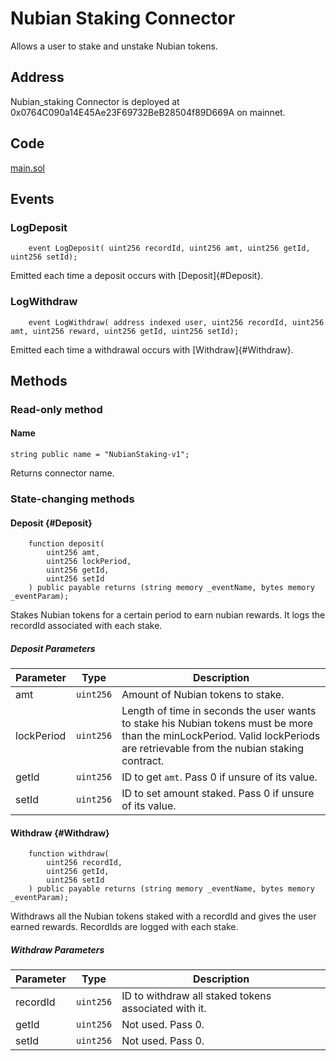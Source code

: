 # Nubian Staking Connector

Allows a user to stake and unstake Nubian tokens.

## Address

Nubian_staking Connector is deployed at 0x0764C090a14E45Ae23F69732BeB28504f89D669A on mainnet.

## Code

[main.sol](https://github.com/Open-Currency-Collective/Nubian-dsa-connectors/blob/master/contracts/connectors/nubian_staking/main.sol)

## Events

<!-- Check [connectors.md](../events.md) to know how to listen for events emitted. -->

### LogDeposit

```solidity
    event LogDeposit( uint256 recordId, uint256 amt, uint256 getId, uint256 setId);
```

Emitted each time a deposit occurs with [Deposit]{#Deposit}.

### LogWithdraw

```solidity
    event LogWithdraw( address indexed user, uint256 recordId, uint256 amt, uint256 reward, uint256 getId, uint256 setId);
```

Emitted each time a withdrawal occurs with [Withdraw]{#Withdraw}.

## Methods

### Read-only method

#### Name

```solidity
string public name = "NubianStaking-v1";
```

Returns connector name.

### State-changing methods

#### Deposit {#Deposit}

```solidity
    function deposit(
        uint256 amt,
        uint256 lockPeriod,
        uint256 getId,
        uint256 setId
    ) public payable returns (string memory _eventName, bytes memory _eventParam);
```

Stakes Nubian tokens for a certain period to earn nubian rewards. It logs the recordId associated with each stake.

##### Deposit Parameters

| Parameter  | Type  | Description  |
|---|---|---|
| amt  | `uint256`  | Amount of Nubian tokens to stake.  |
| lockPeriod  | `uint256`  | Length of time in seconds the user wants to stake his Nubian tokens must be more than the minLockPeriod. Valid lockPeriods are retrievable from the nubian staking contract. |
| getId  | `uint256`  | ID to get `amt`. Pass 0 if unsure of its value.  |
| setId  | `uint256`  | ID to set amount staked. Pass 0 if unsure of its value. |

#### Withdraw {#Withdraw}

```solidity
    function withdraw(
        uint256 recordId,
        uint256 getId,
        uint256 setId
    ) public payable returns (string memory _eventName, bytes memory _eventParam);
```

Withdraws all the Nubian tokens staked with a recordId and gives the user earned rewards. RecordIds are logged with each stake.

##### Withdraw Parameters

| Parameter  | Type  | Description  |
|---|---|---|
| recordId | `uint256`  | ID to withdraw all staked tokens associated with it. |
| getId  | `uint256`  | Not used. Pass 0. |
| setId  | `uint256`  | Not used. Pass 0. |
